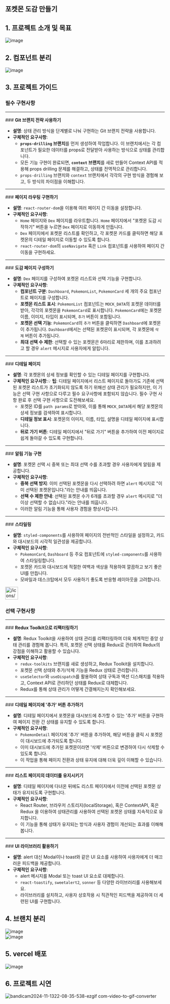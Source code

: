 ## 포켓몬 도감 만들기<br />
## 1. 프로젝트 소개 및 목표<br />
![image](https://github.com/user-attachments/assets/fd74d188-ed98-4e0c-817d-494d27269203)<br />

## 2. 컴포넌트 분리<br />
![image](https://github.com/user-attachments/assets/cc543ead-435d-43f3-8f99-04ac39cf0fc5)<br />


## 3. 프로젝트 가이드

### 필수 구현사항

---

### **Git 브랜치 전략 사용하기**

- **설명**: 상태 관리 방식을 단계별로 나눠 구현하는 Git 브랜치 전략을 사용합니다.
- **구체적인 요구사항**:
    - **`props-drilling` 브랜치**를 먼저 생성하여 작업합니다. 이 브랜치에서는 각 컴포넌트가 필요한 데이터를 props로 전달받아 사용하는 방식으로 상태를 관리합니다.
    - 모든 기능 구현이 완료되면, **`context` 브랜치**를 새로 만들어 Context API를 적용해 props drilling 문제를 해결하고, 상태를 전역적으로 관리합니다.
    - `props-drilling` 브랜치와 `context` 브랜치에서 각각의 구현 방식을 경험해 보고, 두 방식의 차이점을 이해합니다.

---

### **페이지 라우팅 구현하기**

- **설명**: `react-router-dom`을 이용해 여러 페이지 간 이동을 설정합니다.
- **구체적인 요구사항**:
    - `Home` 페이지와 `Dex` 페이지를 라우트합니다. `Home` 페이지에서 "포켓몬 도감 시작하기" 버튼을 누르면 `Dex` 페이지로 이동하게 만듭니다.
    - `Dex` 페이지에서 포켓몬 리스트를 확인하고, 각 포켓몬 카드를 클릭하면 해당 포켓몬의 디테일 페이지로 이동할 수 있도록 합니다.
    - `react-router-dom`의 `useNavigate` 혹은 `Link` 컴포넌트를 사용하여 페이지 간 이동을 구현하세요.

---

### **도감 페이지 구성하기**

- **설명**: `Dex` 페이지를 구성하여 포켓몬 리스트와 선택 기능을 구현합니다.
- **구체적인 요구사항**:
    - **컴포넌트 구분**: `Dashboard`, `PokemonList`, `PokemonCard` 세 개의 주요 컴포넌트로 페이지를 구성합니다.
    - **포켓몬 리스트 표시**: `PokemonList` 컴포넌트는 `MOCK_DATA`의 포켓몬 데이터를 받아, 각각의 포켓몬을 `PokemonCard`로 표시합니다. `PokemonCard`에는 포켓몬 이름, 이미지, 타입이 표시되며, `추가` 버튼이 포함됩니다.
    - **포켓몬 선택 기능**: `PokemonCard`의 `추가` 버튼을 클릭하면 `Dashboard`에 포켓몬이 추가됩니다. `Dashboard`에서는 선택된 포켓몬이 표시되며, 각 포켓몬에 `삭제` 버튼이 추가됩니다.
    - **최대 선택 수 제한**: 선택할 수 있는 포켓몬은 6마리로 제한하며, 이를 초과하려고 할 경우 `alert` 메시지로 사용자에게 알립니다.

---

### **디테일 페이지**

- **설명**: 각 포켓몬의 상세 정보를 확인할 수 있는 디테일 페이지를 구현합니다.
- **구체적인 요구사항**:💡 **팁**: 디테일 페이지에서 리스트 페이지로 돌아가도 기존에 선택된 포켓몬 리스트가 초기화되지 않도록 하기 위해선 상태 관리가 필요하지만, 이 기능은 선택 구현 사항으로 다루고 필수 요구사항에 포함되지 않습니다. 필수 구현 사항 완료 후 선택 구현 사항으로 도전해보세요.
    - 포켓몬 ID를 `path params`로 받아와, 이를 통해 `MOCK_DATA`에서 해당 포켓몬의 상세 정보를 검색하여 표시합니다.
    - **디테일 정보 표시**: 포켓몬의 이미지, 이름, 타입, 설명을 디테일 페이지에 표시합니다.
    - **뒤로 가기 버튼**: 디테일 페이지에서 "뒤로 가기" 버튼을 추가하여 이전 페이지로 쉽게 돌아갈 수 있도록 구현합니다.

---

### **알림 기능 구현**

- **설명**: 포켓몬 선택 시 중복 또는 최대 선택 수를 초과할 경우 사용자에게 알림을 제공합니다.
- **구체적인 요구사항**:
    - **중복 선택 방지**: 이미 선택된 포켓몬을 다시 선택하려 하면 `alert` 메시지로 "이미 선택된 포켓몬입니다."라는 안내를 띄웁니다.
    - **선택 수 제한 안내**: 선택된 포켓몬 수가 6개를 초과할 경우 `alert` 메시지로 "더 이상 선택할 수 없습니다."라는 안내를 띄웁니다.
    - 이러한 알림 기능을 통해 사용자 경험을 향상시킵니다.

---

### **스타일링**

- **설명**: `styled-components`를 사용하여 페이지의 전반적인 스타일을 설정하고, 카드와 대시보드의 시각적 일관성을 제공합니다.
- **구체적인 요구사항**:
    - `PokemonCard`, `Dashboard` 등 주요 컴포넌트에 `styled-components`를 사용하여 스타일링합니다.
    - 포켓몬 카드와 대시보드에 적절한 여백과 색상을 적용하여 깔끔하고 보기 좋은 UI를 만듭니다.
    - 모바일과 데스크탑에서 모두 사용하기 좋도록 반응형 레이아웃을 고려합니다.

<aside>
<img src="/icons/hexagon-alternate_gray.svg" alt="/icons/hexagon-alternate_gray.svg" width="40px" />

### 선택 구현사항

---

### **Redux Toolkit으로 리팩터링하기**

- **설명**: Redux Toolkit을 사용하여 상태 관리를 리팩터링하여 더욱 체계적인 중앙 상태 관리를 경험해 봅니다. 특히, 포켓몬 선택 상태를 Redux로 관리하여 Redux의 강점을 이해하고 활용할 수 있습니다.
- **구체적인 요구사항**:
    - `redux-toolkits` 브랜치를 새로 생성하고, Redux Toolkit을 설치합니다.
    - 포켓몬 선택 상태와 추가/삭제 기능을 Redux 상태로 관리합니다.
    - `useSelector`와 `useDispatch`를 활용하여 상태 구독과 액션 디스패치를 적용하고, Context API로 관리하던 상태를 Redux로 대체합니다.
    - Redux를 통해 상태 관리가 어떻게 간결해지는지 확인해보세요.

---

### **디테일 페이지에 '추가' 버튼 추가하기**

- **설명**: 디테일 페이지에서 포켓몬을 대시보드에 추가할 수 있는 '추가' 버튼을 구현하여 페이지 전환 간 상태를 유지할 수 있도록 합니다.
- **구체적인 요구사항**:
    - `PokemonDetail` 페이지에 '추가' 버튼을 추가하여, 해당 버튼을 클릭 시 포켓몬이 대시보드에 추가되도록 합니다.
    - 이미 대시보드에 추가된 포켓몬이라면 '삭제' 버튼으로 변경하여 다시 삭제할 수 있도록 합니다.
    - 이 작업을 통해 페이지 전환과 상태 유지에 대해 더욱 깊이 이해할 수 있습니다.

---

### **리스트 페이지의 데이터를 유지시키기**

- **설명**: 디테일 페이지에 다녀온 뒤에도 리스트 페이지에서 이전에 선택된 포켓몬 상태가 유지되도록 구현합니다.
- **구체적인 요구사항**:
    - React Router, 브라우저 스토리지(localStorage), 혹은 ContextAPI, 혹은 Redux 을 이용하여 상태관리를 사용하여 선택된 포켓몬 상태를 지속적으로 유지합니다.
    - 이 기능을 통해 상태가 유지되는 방식과 사용자 경험이 개선되는 효과를 이해해봅니다.

---

### **UI 라이브러리 활용하기**

- **설명**: alert 대신 Modal이나 toast와 같은 UI 요소를 사용하여 사용자에게 더 매끄러운 피드백을 제공합니다.
- **구체적인 요구사항**:
    - alert 메시지를 Modal 또는 toast UI 요소로 대체합니다.
    - `react-toastify`, `sweetalert2`, `sonner` 등 다양한 라이브러리를 사용해보세요.
    - 라이브러리를 설치하고, 사용자 상호작용 시 직관적인 피드백을 제공하여 더 세련된 UI를 구현합니다.
</aside>

## 4. 브랜치 분리 <br />
![image](https://github.com/user-attachments/assets/7066f0e7-ab3f-498e-9c55-f2b5375de28c)<br />
![image](https://github.com/user-attachments/assets/45c5527a-dbaf-445a-8e59-8849e1a79adf)<br />

## 5. vercel 배포 <br />
![image](https://github.com/user-attachments/assets/dfd5fd9c-a703-453b-bc32-e30a637b4dd2)<br />

## 6. 프로젝트 시연 <br />
![bandicam2024-11-1322-08-35-538-ezgif com-video-to-gif-converter](https://github.com/user-attachments/assets/9f7e3eda-2a3d-44fd-84b9-827be5e14e6f)<br />
